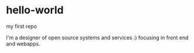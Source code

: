 # hello-world
my first repo

I'm a designer of open source systems and services :) focusing in front end and webapps.
